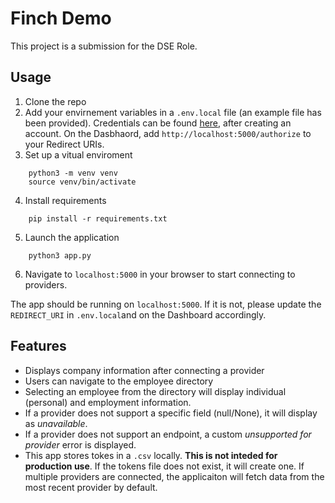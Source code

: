 # Finch Demo

This project is a submission for the DSE Role.


## Usage
1. Clone the repo
2. Add your envirnement variables in a `.env.local` file (an example file has been provided). Credentials can be found [here](https://dashboard.tryfinch.com/), after creating an account. On the Dasbhaord, add `http://localhost:5000/authorize` to your Redirect URIs.
3. Set up a vitual enviroment
```
    python3 -m venv venv
    source venv/bin/activate
```
4. Install requirements
```
    pip install -r requirements.txt
```
5. Launch the application
```
    python3 app.py
```
6. Navigate to `localhost:5000` in your browser to start connecting to providers.

The app should be running on `localhost:5000`. If it is not, please update the `REDIRECT_URI` in `.env.local`and on the Dashboard accordingly.


## Features
- Displays company information after connecting a provider
- Users can navigate to the employee directory
- Selecting an employee from the directory will display individual (personal) and employment information.
- If a provider does not support a specific field (null/None), it will display as *unavailable*.
- If a provider does not support an endpoint, a custom *unsupported for provider* error is displayed.
- This app stores tokes in a `.csv` locally. **This is not inteded for production use**. If the tokens file does not exist, it will create one. If multiple providers are connected, the applicaiton will fetch data from the most recent provider by default. 